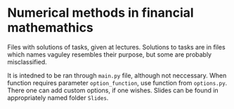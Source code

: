 # Numerical methods in financial mathemathics
Files with solutions of tasks, given at lectures.
Solutions to tasks are in files which names vaguley resembles their purpose, but some are probably misclassified.

It is intedned to be ran through `main.py` file, although not neccessary.
When function requires parameter `option_function`, use function from `options.py`. There one can add custom options, if one wishes.
Slides can be found in appropriately named folder `Slides`.
